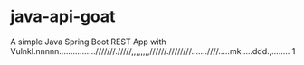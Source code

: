 # java-api-goat

A simple Java Spring Boot REST App with Vulnkl.nnnnn................///////./////,,,,,,,,//////.////////.......////.....mk.....ddd.,........
1
